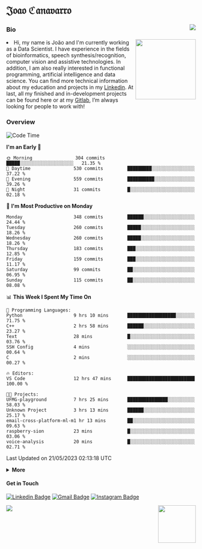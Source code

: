 <h1 align="start">𝔍𝔬𝔞𝔬 ℭ𝔞𝔫𝔞𝔳𝔞𝔯𝔯𝔬</h1>
<img src="https://komarev.com/ghpvc/?username=jvcanavarro" align="right">


### Bio 
<img src="./aot.gif" align="right" height="160">
<li>
Hi, my name is João and I'm currently working as a Data Scientist. I have experience in the fields of bioinformatics, speech synthesis/recognition, computer vision and assistive technologies. In addition, I am also really interested in functional programming, artificial intelligence and data science. You can find more technical information about my education and projects in my <a href="https://www.linkedin.com/in/jvcanavarro/">Linkedin</a>. At last, all my finished and in-development projects can be found here or at my <a href="https://gitlab.com/jvcanavarro">Gitlab</a>, I’m always looking for people to work with!
</li>

### Overview


<!--START_SECTION:waka-->
![Code Time](http://img.shields.io/badge/Code%20Time-793%20hrs%2030%20mins-blue)

**I'm an Early 🐤** 

```text
🌞 Morning                304 commits         █████░░░░░░░░░░░░░░░░░░░░   21.35 % 
🌆 Daytime                530 commits         █████████░░░░░░░░░░░░░░░░   37.22 % 
🌃 Evening                559 commits         ██████████░░░░░░░░░░░░░░░   39.26 % 
🌙 Night                  31 commits          █░░░░░░░░░░░░░░░░░░░░░░░░   02.18 % 
```
📅 **I'm Most Productive on Monday** 

```text
Monday                   348 commits         ██████░░░░░░░░░░░░░░░░░░░   24.44 % 
Tuesday                  260 commits         █████░░░░░░░░░░░░░░░░░░░░   18.26 % 
Wednesday                260 commits         █████░░░░░░░░░░░░░░░░░░░░   18.26 % 
Thursday                 183 commits         ███░░░░░░░░░░░░░░░░░░░░░░   12.85 % 
Friday                   159 commits         ███░░░░░░░░░░░░░░░░░░░░░░   11.17 % 
Saturday                 99 commits          ██░░░░░░░░░░░░░░░░░░░░░░░   06.95 % 
Sunday                   115 commits         ██░░░░░░░░░░░░░░░░░░░░░░░   08.08 % 
```


📊 **This Week I Spent My Time On** 

```text
💬 Programming Languages: 
Python                   9 hrs 10 mins       ██████████████████░░░░░░░   71.75 % 
C++                      2 hrs 58 mins       ██████░░░░░░░░░░░░░░░░░░░   23.27 % 
Text                     28 mins             █░░░░░░░░░░░░░░░░░░░░░░░░   03.76 % 
SSH Config               4 mins              ░░░░░░░░░░░░░░░░░░░░░░░░░   00.64 % 
C                        2 mins              ░░░░░░░░░░░░░░░░░░░░░░░░░   00.27 % 

🔥 Editors: 
VS Code                  12 hrs 47 mins      █████████████████████████   100.00 % 

🐱‍💻 Projects: 
UFMG-playground          7 hrs 25 mins       ███████████████░░░░░░░░░░   58.03 % 
Unknown Project          3 hrs 13 mins       ██████░░░░░░░░░░░░░░░░░░░   25.17 % 
email-cross-platform-ml-m1 hr 13 mins        ██░░░░░░░░░░░░░░░░░░░░░░░   09.63 % 
raspberry-sion           23 mins             █░░░░░░░░░░░░░░░░░░░░░░░░   03.06 % 
voice-analysis           20 mins             █░░░░░░░░░░░░░░░░░░░░░░░░   02.71 % 
```


 Last Updated on 21/05/2023 02:13:18 UTC
<!--END_SECTION:waka-->

<details>
  <summary><b>More</b></summary>
<p align="center">
<img align="center" src="https://github-readme-stats.vercel.app/api?username=jvcanavarro&show_icons=true&line_height=21&theme=default&hide_border=true" alt="Cana's Github Stats" />
<img align="center" src="https://github-readme-stats.vercel.app/api/top-langs/?username=jvcanavarro&theme=default&line_height=27&layout=compact&hide_border=true&hide=PostScript,PHP,HTML,Jupyter%20Notebook,Lua&langs_count=10" />
</p>
</details>

#### Get in Touch
[![Linkedin Badge](https://img.shields.io/badge/-LinkedIn-0e76a8?style=flat&logo=Linkedin&logoColor=white&link=https://www.linkedin.com/in/jvcanavarro/)](https://www.linkedin.com/in/jvcanavarro)
[![Gmail Badge](https://img.shields.io/badge/-Gmail-d14836?style=flat&logo=Gmail&logoColor=white&link=mailto:jvcanavarro@gmail.com)](mailto:jvcanavarro@gmail.com)
[![Instagram Badge](https://img.shields.io/badge/-Instagram-ff69b4?style=flat&logo=Instagram&logoColor=white&link=https://instagram.com/jlim_slam/)](https://instagram.com/jvcanavarro)

<!--[![Spotify Badge](https://img.shields.io/badge/-Spotify-success?style=flat&logo=Spotify&logoColor=white&link=https://open.spotify.com/user/jvcanavarro)](https://open.spotify.com/user/jvcanavarro)
[![Telegram Badge](https://img.shields.io/badge/-Telegram-0088cc?style=flat&logo=Telegram&logoColor=white)](https://t.me/jvcanavarro)
[![Steam Badge](https://img.shields.io/badge/-Steam-lightgrey?style=flat&logo=Steam&logoColor=white&link=https://steamcommunity.com/id/octjinn/)](https://steamcommunity.com/id/octjinn/)-->


<p>
  <a href="https://count.getloli.com/"><img src="https://count.getloli.com/get/@index?theme=rule34"></a>
  <img src="https://data.whicdn.com/images/188174384/original.gif" align="right" height = "100">
</p>
